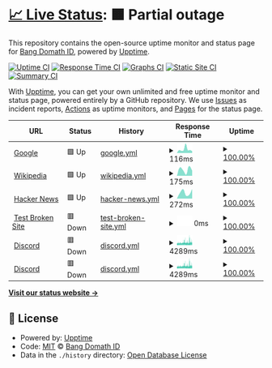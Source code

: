 # [📈 Live Status](https://demo.upptime.js.org): <!--live status--> **🟧 Partial outage**

This repository contains the open-source uptime monitor and status page for [Bang Domath ID](https://domathdotid.is-a.dev), powered by [Upptime](https://github.com/upptime/upptime).

[![Uptime CI](https://github.com/DomathID/upptime/workflows/Uptime%20CI/badge.svg)](https://github.com/DomathID/upptime/actions?query=workflow%3A%22Uptime+CI%22)
[![Response Time CI](https://github.com/DomathID/upptime/workflows/Response%20Time%20CI/badge.svg)](https://github.com/DomathID/upptime/actions?query=workflow%3A%22Response+Time+CI%22)
[![Graphs CI](https://github.com/DomathID/upptime/workflows/Graphs%20CI/badge.svg)](https://github.com/DomathID/upptime/actions?query=workflow%3A%22Graphs+CI%22)
[![Static Site CI](https://github.com/DomathID/upptime/workflows/Static%20Site%20CI/badge.svg)](https://github.com/DomathID/upptime/actions?query=workflow%3A%22Static+Site+CI%22)
[![Summary CI](https://github.com/DomathID/upptime/workflows/Summary%20CI/badge.svg)](https://github.com/DomathID/upptime/actions?query=workflow%3A%22Summary+CI%22)

With [Upptime](https://upptime.js.org), you can get your own unlimited and free uptime monitor and status page, powered entirely by a GitHub repository. We use [Issues](https://github.com/DomathID/upptime/issues) as incident reports, [Actions](https://github.com/DomathID/upptime/actions) as uptime monitors, and [Pages](https://demo.upptime.js.org) for the status page.

<!--start: status pages-->
<!-- This summary is generated by Upptime (https://github.com/upptime/upptime) -->
<!-- Do not edit this manually, your changes will be overwritten -->
<!-- prettier-ignore -->
| URL | Status | History | Response Time | Uptime |
| --- | ------ | ------- | ------------- | ------ |
| <img alt="" src="https://icons.duckduckgo.com/ip3/www.google.com.ico" height="13"> [Google](https://www.google.com) | 🟩 Up | [google.yml](https://github.com/DomathID/upptime/commits/HEAD/history/google.yml) | <details><summary><img alt="Response time graph" src="./graphs/google/response-time-week.png" height="20"> 116ms</summary><br><a href="https://domathdotid.is-a.dev/history/google"><img alt="Response time 96" src="https://img.shields.io/endpoint?url=https%3A%2F%2Fraw.githubusercontent.com%2FDomathID%2Fupptime%2FHEAD%2Fapi%2Fgoogle%2Fresponse-time.json"></a><br><a href="https://domathdotid.is-a.dev/history/google"><img alt="24-hour response time 59" src="https://img.shields.io/endpoint?url=https%3A%2F%2Fraw.githubusercontent.com%2FDomathID%2Fupptime%2FHEAD%2Fapi%2Fgoogle%2Fresponse-time-day.json"></a><br><a href="https://domathdotid.is-a.dev/history/google"><img alt="7-day response time 116" src="https://img.shields.io/endpoint?url=https%3A%2F%2Fraw.githubusercontent.com%2FDomathID%2Fupptime%2FHEAD%2Fapi%2Fgoogle%2Fresponse-time-week.json"></a><br><a href="https://domathdotid.is-a.dev/history/google"><img alt="30-day response time 96" src="https://img.shields.io/endpoint?url=https%3A%2F%2Fraw.githubusercontent.com%2FDomathID%2Fupptime%2FHEAD%2Fapi%2Fgoogle%2Fresponse-time-month.json"></a><br><a href="https://domathdotid.is-a.dev/history/google"><img alt="1-year response time 100" src="https://img.shields.io/endpoint?url=https%3A%2F%2Fraw.githubusercontent.com%2FDomathID%2Fupptime%2FHEAD%2Fapi%2Fgoogle%2Fresponse-time-year.json"></a></details> | <details><summary><a href="https://domathdotid.is-a.dev/history/google">100.00%</a></summary><a href="https://domathdotid.is-a.dev/history/google"><img alt="All-time uptime 100.00%" src="https://img.shields.io/endpoint?url=https%3A%2F%2Fraw.githubusercontent.com%2FDomathID%2Fupptime%2FHEAD%2Fapi%2Fgoogle%2Fuptime.json"></a><br><a href="https://domathdotid.is-a.dev/history/google"><img alt="24-hour uptime 100.00%" src="https://img.shields.io/endpoint?url=https%3A%2F%2Fraw.githubusercontent.com%2FDomathID%2Fupptime%2FHEAD%2Fapi%2Fgoogle%2Fuptime-day.json"></a><br><a href="https://domathdotid.is-a.dev/history/google"><img alt="7-day uptime 100.00%" src="https://img.shields.io/endpoint?url=https%3A%2F%2Fraw.githubusercontent.com%2FDomathID%2Fupptime%2FHEAD%2Fapi%2Fgoogle%2Fuptime-week.json"></a><br><a href="https://domathdotid.is-a.dev/history/google"><img alt="30-day uptime 100.00%" src="https://img.shields.io/endpoint?url=https%3A%2F%2Fraw.githubusercontent.com%2FDomathID%2Fupptime%2FHEAD%2Fapi%2Fgoogle%2Fuptime-month.json"></a><br><a href="https://domathdotid.is-a.dev/history/google"><img alt="1-year uptime 100.00%" src="https://img.shields.io/endpoint?url=https%3A%2F%2Fraw.githubusercontent.com%2FDomathID%2Fupptime%2FHEAD%2Fapi%2Fgoogle%2Fuptime-year.json"></a></details>
| <img alt="" src="https://icons.duckduckgo.com/ip3/en.wikipedia.org.ico" height="13"> [Wikipedia](https://en.wikipedia.org) | 🟩 Up | [wikipedia.yml](https://github.com/DomathID/upptime/commits/HEAD/history/wikipedia.yml) | <details><summary><img alt="Response time graph" src="./graphs/wikipedia/response-time-week.png" height="20"> 175ms</summary><br><a href="https://domathdotid.is-a.dev/history/wikipedia"><img alt="Response time 215" src="https://img.shields.io/endpoint?url=https%3A%2F%2Fraw.githubusercontent.com%2FDomathID%2Fupptime%2FHEAD%2Fapi%2Fwikipedia%2Fresponse-time.json"></a><br><a href="https://domathdotid.is-a.dev/history/wikipedia"><img alt="24-hour response time 151" src="https://img.shields.io/endpoint?url=https%3A%2F%2Fraw.githubusercontent.com%2FDomathID%2Fupptime%2FHEAD%2Fapi%2Fwikipedia%2Fresponse-time-day.json"></a><br><a href="https://domathdotid.is-a.dev/history/wikipedia"><img alt="7-day response time 175" src="https://img.shields.io/endpoint?url=https%3A%2F%2Fraw.githubusercontent.com%2FDomathID%2Fupptime%2FHEAD%2Fapi%2Fwikipedia%2Fresponse-time-week.json"></a><br><a href="https://domathdotid.is-a.dev/history/wikipedia"><img alt="30-day response time 216" src="https://img.shields.io/endpoint?url=https%3A%2F%2Fraw.githubusercontent.com%2FDomathID%2Fupptime%2FHEAD%2Fapi%2Fwikipedia%2Fresponse-time-month.json"></a><br><a href="https://domathdotid.is-a.dev/history/wikipedia"><img alt="1-year response time 218" src="https://img.shields.io/endpoint?url=https%3A%2F%2Fraw.githubusercontent.com%2FDomathID%2Fupptime%2FHEAD%2Fapi%2Fwikipedia%2Fresponse-time-year.json"></a></details> | <details><summary><a href="https://domathdotid.is-a.dev/history/wikipedia">100.00%</a></summary><a href="https://domathdotid.is-a.dev/history/wikipedia"><img alt="All-time uptime 100.00%" src="https://img.shields.io/endpoint?url=https%3A%2F%2Fraw.githubusercontent.com%2FDomathID%2Fupptime%2FHEAD%2Fapi%2Fwikipedia%2Fuptime.json"></a><br><a href="https://domathdotid.is-a.dev/history/wikipedia"><img alt="24-hour uptime 100.00%" src="https://img.shields.io/endpoint?url=https%3A%2F%2Fraw.githubusercontent.com%2FDomathID%2Fupptime%2FHEAD%2Fapi%2Fwikipedia%2Fuptime-day.json"></a><br><a href="https://domathdotid.is-a.dev/history/wikipedia"><img alt="7-day uptime 100.00%" src="https://img.shields.io/endpoint?url=https%3A%2F%2Fraw.githubusercontent.com%2FDomathID%2Fupptime%2FHEAD%2Fapi%2Fwikipedia%2Fuptime-week.json"></a><br><a href="https://domathdotid.is-a.dev/history/wikipedia"><img alt="30-day uptime 100.00%" src="https://img.shields.io/endpoint?url=https%3A%2F%2Fraw.githubusercontent.com%2FDomathID%2Fupptime%2FHEAD%2Fapi%2Fwikipedia%2Fuptime-month.json"></a><br><a href="https://domathdotid.is-a.dev/history/wikipedia"><img alt="1-year uptime 100.00%" src="https://img.shields.io/endpoint?url=https%3A%2F%2Fraw.githubusercontent.com%2FDomathID%2Fupptime%2FHEAD%2Fapi%2Fwikipedia%2Fuptime-year.json"></a></details>
| <img alt="" src="https://icons.duckduckgo.com/ip3/news.ycombinator.com.ico" height="13"> [Hacker News](https://news.ycombinator.com) | 🟩 Up | [hacker-news.yml](https://github.com/DomathID/upptime/commits/HEAD/history/hacker-news.yml) | <details><summary><img alt="Response time graph" src="./graphs/hacker-news/response-time-week.png" height="20"> 272ms</summary><br><a href="https://domathdotid.is-a.dev/history/hacker-news"><img alt="Response time 307" src="https://img.shields.io/endpoint?url=https%3A%2F%2Fraw.githubusercontent.com%2FDomathID%2Fupptime%2FHEAD%2Fapi%2Fhacker-news%2Fresponse-time.json"></a><br><a href="https://domathdotid.is-a.dev/history/hacker-news"><img alt="24-hour response time 415" src="https://img.shields.io/endpoint?url=https%3A%2F%2Fraw.githubusercontent.com%2FDomathID%2Fupptime%2FHEAD%2Fapi%2Fhacker-news%2Fresponse-time-day.json"></a><br><a href="https://domathdotid.is-a.dev/history/hacker-news"><img alt="7-day response time 272" src="https://img.shields.io/endpoint?url=https%3A%2F%2Fraw.githubusercontent.com%2FDomathID%2Fupptime%2FHEAD%2Fapi%2Fhacker-news%2Fresponse-time-week.json"></a><br><a href="https://domathdotid.is-a.dev/history/hacker-news"><img alt="30-day response time 324" src="https://img.shields.io/endpoint?url=https%3A%2F%2Fraw.githubusercontent.com%2FDomathID%2Fupptime%2FHEAD%2Fapi%2Fhacker-news%2Fresponse-time-month.json"></a><br><a href="https://domathdotid.is-a.dev/history/hacker-news"><img alt="1-year response time 313" src="https://img.shields.io/endpoint?url=https%3A%2F%2Fraw.githubusercontent.com%2FDomathID%2Fupptime%2FHEAD%2Fapi%2Fhacker-news%2Fresponse-time-year.json"></a></details> | <details><summary><a href="https://domathdotid.is-a.dev/history/hacker-news">100.00%</a></summary><a href="https://domathdotid.is-a.dev/history/hacker-news"><img alt="All-time uptime 100.00%" src="https://img.shields.io/endpoint?url=https%3A%2F%2Fraw.githubusercontent.com%2FDomathID%2Fupptime%2FHEAD%2Fapi%2Fhacker-news%2Fuptime.json"></a><br><a href="https://domathdotid.is-a.dev/history/hacker-news"><img alt="24-hour uptime 100.00%" src="https://img.shields.io/endpoint?url=https%3A%2F%2Fraw.githubusercontent.com%2FDomathID%2Fupptime%2FHEAD%2Fapi%2Fhacker-news%2Fuptime-day.json"></a><br><a href="https://domathdotid.is-a.dev/history/hacker-news"><img alt="7-day uptime 100.00%" src="https://img.shields.io/endpoint?url=https%3A%2F%2Fraw.githubusercontent.com%2FDomathID%2Fupptime%2FHEAD%2Fapi%2Fhacker-news%2Fuptime-week.json"></a><br><a href="https://domathdotid.is-a.dev/history/hacker-news"><img alt="30-day uptime 100.00%" src="https://img.shields.io/endpoint?url=https%3A%2F%2Fraw.githubusercontent.com%2FDomathID%2Fupptime%2FHEAD%2Fapi%2Fhacker-news%2Fuptime-month.json"></a><br><a href="https://domathdotid.is-a.dev/history/hacker-news"><img alt="1-year uptime 100.00%" src="https://img.shields.io/endpoint?url=https%3A%2F%2Fraw.githubusercontent.com%2FDomathID%2Fupptime%2FHEAD%2Fapi%2Fhacker-news%2Fuptime-year.json"></a></details>
| <img alt="" src="https://icons.duckduckgo.com/ip3/thissitedoesnotexist.koj.co.ico" height="13"> [Test Broken Site](https://thissitedoesnotexist.koj.co) | 🟥 Down | [test-broken-site.yml](https://github.com/DomathID/upptime/commits/HEAD/history/test-broken-site.yml) | <details><summary><img alt="Response time graph" src="./graphs/test-broken-site/response-time-week.png" height="20"> 0ms</summary><br><a href="https://domathdotid.is-a.dev/history/test-broken-site"><img alt="Response time 0" src="https://img.shields.io/endpoint?url=https%3A%2F%2Fraw.githubusercontent.com%2FDomathID%2Fupptime%2FHEAD%2Fapi%2Ftest-broken-site%2Fresponse-time.json"></a><br><a href="https://domathdotid.is-a.dev/history/test-broken-site"><img alt="24-hour response time 0" src="https://img.shields.io/endpoint?url=https%3A%2F%2Fraw.githubusercontent.com%2FDomathID%2Fupptime%2FHEAD%2Fapi%2Ftest-broken-site%2Fresponse-time-day.json"></a><br><a href="https://domathdotid.is-a.dev/history/test-broken-site"><img alt="7-day response time 0" src="https://img.shields.io/endpoint?url=https%3A%2F%2Fraw.githubusercontent.com%2FDomathID%2Fupptime%2FHEAD%2Fapi%2Ftest-broken-site%2Fresponse-time-week.json"></a><br><a href="https://domathdotid.is-a.dev/history/test-broken-site"><img alt="30-day response time 0" src="https://img.shields.io/endpoint?url=https%3A%2F%2Fraw.githubusercontent.com%2FDomathID%2Fupptime%2FHEAD%2Fapi%2Ftest-broken-site%2Fresponse-time-month.json"></a><br><a href="https://domathdotid.is-a.dev/history/test-broken-site"><img alt="1-year response time 0" src="https://img.shields.io/endpoint?url=https%3A%2F%2Fraw.githubusercontent.com%2FDomathID%2Fupptime%2FHEAD%2Fapi%2Ftest-broken-site%2Fresponse-time-year.json"></a></details> | <details><summary><a href="https://domathdotid.is-a.dev/history/test-broken-site">100.00%</a></summary><a href="https://domathdotid.is-a.dev/history/test-broken-site"><img alt="All-time uptime 100.00%" src="https://img.shields.io/endpoint?url=https%3A%2F%2Fraw.githubusercontent.com%2FDomathID%2Fupptime%2FHEAD%2Fapi%2Ftest-broken-site%2Fuptime.json"></a><br><a href="https://domathdotid.is-a.dev/history/test-broken-site"><img alt="24-hour uptime 100.00%" src="https://img.shields.io/endpoint?url=https%3A%2F%2Fraw.githubusercontent.com%2FDomathID%2Fupptime%2FHEAD%2Fapi%2Ftest-broken-site%2Fuptime-day.json"></a><br><a href="https://domathdotid.is-a.dev/history/test-broken-site"><img alt="7-day uptime 100.00%" src="https://img.shields.io/endpoint?url=https%3A%2F%2Fraw.githubusercontent.com%2FDomathID%2Fupptime%2FHEAD%2Fapi%2Ftest-broken-site%2Fuptime-week.json"></a><br><a href="https://domathdotid.is-a.dev/history/test-broken-site"><img alt="30-day uptime 100.00%" src="https://img.shields.io/endpoint?url=https%3A%2F%2Fraw.githubusercontent.com%2FDomathID%2Fupptime%2FHEAD%2Fapi%2Ftest-broken-site%2Fuptime-month.json"></a><br><a href="https://domathdotid.is-a.dev/history/test-broken-site"><img alt="1-year uptime 100.00%" src="https://img.shields.io/endpoint?url=https%3A%2F%2Fraw.githubusercontent.com%2FDomathID%2Fupptime%2FHEAD%2Fapi%2Ftest-broken-site%2Fuptime-year.json"></a></details>
| <img alt="" src="https://icons.duckduckgo.com/ip3/activate-developer-badge-discord.domathid.repl.co.ico" height="13"> [Discord](https://activate-developer-badge-discord.domathid.repl.co) | 🟥 Down | [discord.yml](https://github.com/DomathID/upptime/commits/HEAD/history/discord.yml) | <details><summary><img alt="Response time graph" src="./graphs/discord/response-time-week.png" height="20"> 4289ms</summary><br><a href="https://domathdotid.is-a.dev/history/discord"><img alt="Response time 4538" src="https://img.shields.io/endpoint?url=https%3A%2F%2Fraw.githubusercontent.com%2FDomathID%2Fupptime%2FHEAD%2Fapi%2Fdiscord%2Fresponse-time.json"></a><br><a href="https://domathdotid.is-a.dev/history/discord"><img alt="24-hour response time 4903" src="https://img.shields.io/endpoint?url=https%3A%2F%2Fraw.githubusercontent.com%2FDomathID%2Fupptime%2FHEAD%2Fapi%2Fdiscord%2Fresponse-time-day.json"></a><br><a href="https://domathdotid.is-a.dev/history/discord"><img alt="7-day response time 4289" src="https://img.shields.io/endpoint?url=https%3A%2F%2Fraw.githubusercontent.com%2FDomathID%2Fupptime%2FHEAD%2Fapi%2Fdiscord%2Fresponse-time-week.json"></a><br><a href="https://domathdotid.is-a.dev/history/discord"><img alt="30-day response time 4582" src="https://img.shields.io/endpoint?url=https%3A%2F%2Fraw.githubusercontent.com%2FDomathID%2Fupptime%2FHEAD%2Fapi%2Fdiscord%2Fresponse-time-month.json"></a><br><a href="https://domathdotid.is-a.dev/history/discord"><img alt="1-year response time 4538" src="https://img.shields.io/endpoint?url=https%3A%2F%2Fraw.githubusercontent.com%2FDomathID%2Fupptime%2FHEAD%2Fapi%2Fdiscord%2Fresponse-time-year.json"></a></details> | <details><summary><a href="https://domathdotid.is-a.dev/history/discord">100.00%</a></summary><a href="https://domathdotid.is-a.dev/history/discord"><img alt="All-time uptime 100.00%" src="https://img.shields.io/endpoint?url=https%3A%2F%2Fraw.githubusercontent.com%2FDomathID%2Fupptime%2FHEAD%2Fapi%2Fdiscord%2Fuptime.json"></a><br><a href="https://domathdotid.is-a.dev/history/discord"><img alt="24-hour uptime 100.00%" src="https://img.shields.io/endpoint?url=https%3A%2F%2Fraw.githubusercontent.com%2FDomathID%2Fupptime%2FHEAD%2Fapi%2Fdiscord%2Fuptime-day.json"></a><br><a href="https://domathdotid.is-a.dev/history/discord"><img alt="7-day uptime 100.00%" src="https://img.shields.io/endpoint?url=https%3A%2F%2Fraw.githubusercontent.com%2FDomathID%2Fupptime%2FHEAD%2Fapi%2Fdiscord%2Fuptime-week.json"></a><br><a href="https://domathdotid.is-a.dev/history/discord"><img alt="30-day uptime 100.00%" src="https://img.shields.io/endpoint?url=https%3A%2F%2Fraw.githubusercontent.com%2FDomathID%2Fupptime%2FHEAD%2Fapi%2Fdiscord%2Fuptime-month.json"></a><br><a href="https://domathdotid.is-a.dev/history/discord"><img alt="1-year uptime 100.00%" src="https://img.shields.io/endpoint?url=https%3A%2F%2Fraw.githubusercontent.com%2FDomathID%2Fupptime%2FHEAD%2Fapi%2Fdiscord%2Fuptime-year.json"></a></details>
| <img alt="" src="https://icons.duckduckgo.com/ip3/bba.domathid.repl.co.ico" height="13"> [Discord](https://bba.domathid.repl.co/) | 🟥 Down | [discord.yml](https://github.com/DomathID/upptime/commits/HEAD/history/discord.yml) | <details><summary><img alt="Response time graph" src="./graphs/discord/response-time-week.png" height="20"> 4289ms</summary><br><a href="https://domathdotid.is-a.dev/history/discord"><img alt="Response time 4538" src="https://img.shields.io/endpoint?url=https%3A%2F%2Fraw.githubusercontent.com%2FDomathID%2Fupptime%2FHEAD%2Fapi%2Fdiscord%2Fresponse-time.json"></a><br><a href="https://domathdotid.is-a.dev/history/discord"><img alt="24-hour response time 4903" src="https://img.shields.io/endpoint?url=https%3A%2F%2Fraw.githubusercontent.com%2FDomathID%2Fupptime%2FHEAD%2Fapi%2Fdiscord%2Fresponse-time-day.json"></a><br><a href="https://domathdotid.is-a.dev/history/discord"><img alt="7-day response time 4289" src="https://img.shields.io/endpoint?url=https%3A%2F%2Fraw.githubusercontent.com%2FDomathID%2Fupptime%2FHEAD%2Fapi%2Fdiscord%2Fresponse-time-week.json"></a><br><a href="https://domathdotid.is-a.dev/history/discord"><img alt="30-day response time 4582" src="https://img.shields.io/endpoint?url=https%3A%2F%2Fraw.githubusercontent.com%2FDomathID%2Fupptime%2FHEAD%2Fapi%2Fdiscord%2Fresponse-time-month.json"></a><br><a href="https://domathdotid.is-a.dev/history/discord"><img alt="1-year response time 4538" src="https://img.shields.io/endpoint?url=https%3A%2F%2Fraw.githubusercontent.com%2FDomathID%2Fupptime%2FHEAD%2Fapi%2Fdiscord%2Fresponse-time-year.json"></a></details> | <details><summary><a href="https://domathdotid.is-a.dev/history/discord">100.00%</a></summary><a href="https://domathdotid.is-a.dev/history/discord"><img alt="All-time uptime 100.00%" src="https://img.shields.io/endpoint?url=https%3A%2F%2Fraw.githubusercontent.com%2FDomathID%2Fupptime%2FHEAD%2Fapi%2Fdiscord%2Fuptime.json"></a><br><a href="https://domathdotid.is-a.dev/history/discord"><img alt="24-hour uptime 100.00%" src="https://img.shields.io/endpoint?url=https%3A%2F%2Fraw.githubusercontent.com%2FDomathID%2Fupptime%2FHEAD%2Fapi%2Fdiscord%2Fuptime-day.json"></a><br><a href="https://domathdotid.is-a.dev/history/discord"><img alt="7-day uptime 100.00%" src="https://img.shields.io/endpoint?url=https%3A%2F%2Fraw.githubusercontent.com%2FDomathID%2Fupptime%2FHEAD%2Fapi%2Fdiscord%2Fuptime-week.json"></a><br><a href="https://domathdotid.is-a.dev/history/discord"><img alt="30-day uptime 100.00%" src="https://img.shields.io/endpoint?url=https%3A%2F%2Fraw.githubusercontent.com%2FDomathID%2Fupptime%2FHEAD%2Fapi%2Fdiscord%2Fuptime-month.json"></a><br><a href="https://domathdotid.is-a.dev/history/discord"><img alt="1-year uptime 100.00%" src="https://img.shields.io/endpoint?url=https%3A%2F%2Fraw.githubusercontent.com%2FDomathID%2Fupptime%2FHEAD%2Fapi%2Fdiscord%2Fuptime-year.json"></a></details>

<!--end: status pages-->

[**Visit our status website →**](https://demo.upptime.js.org)

## 📄 License

- Powered by: [Upptime](https://github.com/upptime/upptime)
- Code: [MIT](./LICENSE) © [Bang Domath ID](https://domathdotid.is-a.dev)
- Data in the `./history` directory: [Open Database License](https://opendatacommons.org/licenses/odbl/1-0/)
